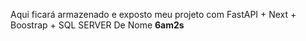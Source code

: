 Aqui ficará armazenado e exposto meu projeto com FastAPI + Next + Boostrap + SQL SERVER 
De Nome **6am2s**
